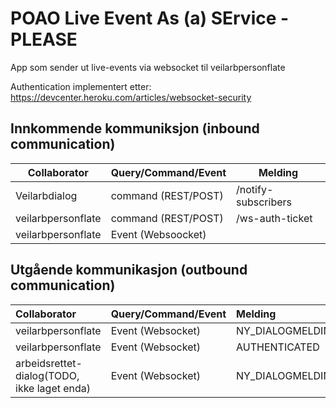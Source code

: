 # POAO Live Event As (a) SErvice - PLEASE
App som sender ut live-events via websocket til veilarbpersonflate

Authentication implementert etter: https://devcenter.heroku.com/articles/websocket-security


## Innkommende kommuniksjon (inbound communication)
| Collaborator                | Query/Command/Event | Melding             |
|-----------------------------|---------------------|---------------------|
| Veilarbdialog               | command (REST/POST) | /notify-subscribers |
| veilarbpersonflate          | command (REST/POST) | /ws-auth-ticket     |
| veilarbpersonflate          | Event (Websoocket)  | <auth-ticket>       |

## Utgående kommunikasjon (outbound communication)
| Collaborator                                | Query/Command/Event | Melding                             |
|:--------------------------------------------|:--------------------|:------------------------------------|
| veilarbpersonflate                          | Event (Websocket)   | NY_DIALOGMELDING_FRA_BRUKER_TIL_NAV |
| veilarbpersonflate                          | Event (Websocket)   | AUTHENTICATED                       |
| arbeidsrettet-dialog(TODO, ikke laget enda) | Event (Websocket)   | NY_DIALOGMELDING_FRA_NAV_TIL_BRUKER |